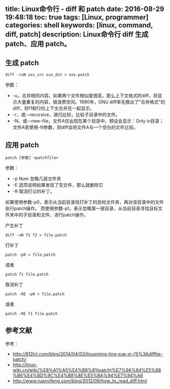 title: Linux命令行 - diff 和 patch
date: 2016-08-29 19:48:18
toc: true
tags: [Linux, programmer]
categories: shell
keywords: [linux, command, diff, patch]
description: Linux命令行 diff 生成 patch、应用 patch。
---

生成 patch
----------

`diff -ruN xxx_src xxx_dst > xxx.patch`

参数：
* -u，合并相同内容。如果两个文件相似度很高，那么上下文格式的diff，将显示大量重复的内容，很浪费空间。1990年，GNU diff率先推出了"合并格式"的diff，将f1和f2的上下文合并在一起显示。
* -r，或--recursive，递归比较，比较子目录中的文件。
* -N，或--new-file，文件A仅出现在某个目录中，预设会显示：Only in目录；文件A若使用-N参数，则diff会将文件A与一个空白的文件比较。

应用 patch
----------

`patch [参数] <patchfile>`

参数：
* -p Num  忽略几层文件夹
* -E      选项说明如果发现了空文件，那么就删除它
* -R      取消打过的补丁。

如果使用参数-p0，表示从当前目录找打补丁的目标文件夹，再对该目录中的文件执行patch操作。 而使用参数-p1，表示忽略第一层目录，从当前目录寻找目标文件夹中的子目录和文件，进行patch操作。

产生补丁
```
diff -uN f1 f2 > file.patch
```
打补丁
```
patch -p0 < file.patch
```
或者
```
patch f1 file.patch
```
取消补丁
```
patch -RE -p0 < file.patch
```
或者
```
patch -RE f1 file.patch
```

参考文献
--------
参考：
* http://812lcl.com/blog/2014/04/03/linuxming-ling-xue-xi-(1)%3Adiffhe-patch/
* http://linux-wiki.cn/wiki/%E8%A1%A5%E4%B8%81(patch)%E7%9A%84%E5%88%B6%E4%BD%9C%E4%B8%8E%E5%BA%94%E7%94%A8
* http://www.ruanyifeng.com/blog/2012/08/how_to_read_diff.html

